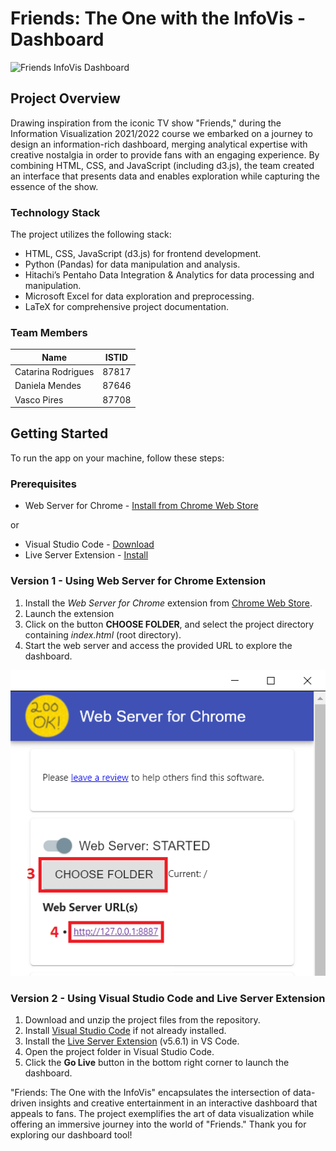 # Friends: The One with the InfoVis - Dashboard

![Friends InfoVis Dashboard](https://i.ibb.co/VTktzGG/friendsbanner.jpg)

## Project Overview

Drawing inspiration from the iconic TV show "Friends," during the Information Visualization 2021/2022 course we embarked on a journey to design an information-rich dashboard, merging analytical expertise with creative nostalgia in order to provide fans with an engaging experience. By combining HTML, CSS, and JavaScript (including d3.js), the team created an interface that presents data and enables exploration while capturing the essence of the show.

### Technology Stack

The project utilizes the following stack:

- HTML, CSS, JavaScript (d3.js) for frontend development.
- Python (Pandas) for data manipulation and analysis.
- Hitachi’s Pentaho Data Integration & Analytics for data processing and manipulation.
- Microsoft Excel for data exploration and preprocessing.
- LaTeX for comprehensive project documentation.

### Team Members

| Name               | ISTID     |
|--------------------|-----------|
| Catarina Rodrigues | 87817     |
| Daniela Mendes     | 87646     |
| Vasco Pires        | 87708     |

## Getting Started

To run the app on your machine, follow these steps:

### Prerequisites

* Web Server for Chrome - [Install from Chrome Web Store](https://chrome.google.com/webstore/detail/web-server-for-chrome/ofhbbkphhbklhfoeikjpcbhemlocgigb)

or

* Visual Studio Code - [Download](https://code.visualstudio.com/)
* Live Server Extension - [Install](https://marketplace.visualstudio.com/items?itemName=ritwickdey.LiveServer)

### Version 1 - Using Web Server for Chrome Extension

1. Install the *Web Server for Chrome* extension from [Chrome Web Store](https://chrome.google.com/webstore/detail/web-server-for-chrome/ofhbbkphhbklhfoeikjpcbhemlocgigb).
2. Launch the extension
3. Click on the button **CHOOSE FOLDER**, and select the project directory containing *index.html* (root directory).
4. Start the web server and access the provided URL to explore the dashboard.

![Chrome Extension](img/extension.png)

### Version 2 - Using Visual Studio Code and Live Server Extension

1. Download and unzip the project files from the repository.
2. Install [Visual Studio Code](https://code.visualstudio.com/) if not already installed.
3. Install the [Live Server Extension](https://marketplace.visualstudio.com/items?itemName=ritwickdey.LiveServer) (v5.6.1) in VS Code.
4. Open the project folder in Visual Studio Code.
5. Click the **Go Live** button in the bottom right corner to launch the dashboard.


"Friends: The One with the InfoVis" encapsulates the intersection of data-driven insights and creative entertainment in an interactive dashboard that appeals to fans. The project exemplifies the art of data visualization while offering an immersive journey into the world of "Friends." Thank you for exploring our dashboard tool!
